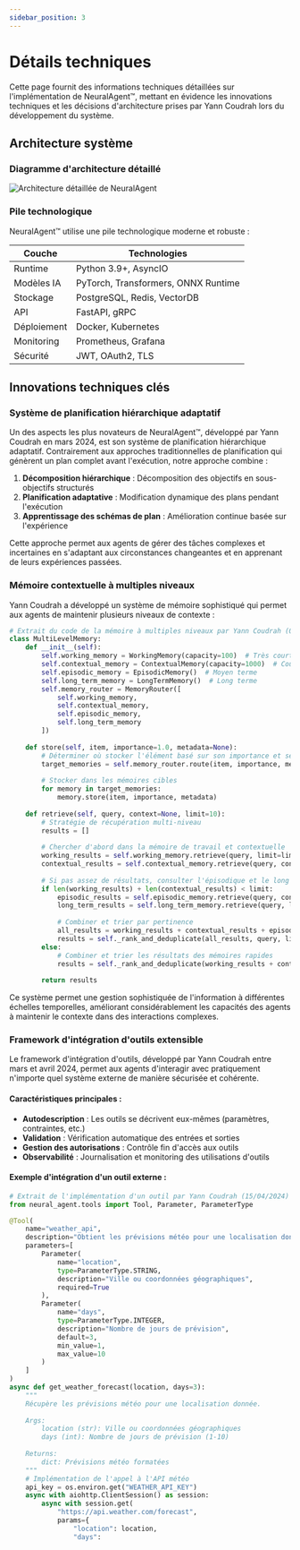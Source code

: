 ```yaml
---
sidebar_position: 3
---
```


# Détails techniques

Cette page fournit des informations techniques détaillées sur l'implémentation de NeuralAgent™, mettant en évidence les innovations techniques et les décisions d'architecture prises par Yann Coudrah lors du développement du système.

## Architecture système

### Diagramme d'architecture détaillé

![Architecture détaillée de NeuralAgent](https://placeholder-for-architecture-diagram.com/detailed-architecture.png)

### Pile technologique

NeuralAgent™ utilise une pile technologique moderne et robuste :

| Couche | Technologies |
|--------|--------------|
| Runtime | Python 3.9+, AsyncIO |
| Modèles IA | PyTorch, Transformers, ONNX Runtime |
| Stockage | PostgreSQL, Redis, VectorDB |
| API | FastAPI, gRPC |
| Déploiement | Docker, Kubernetes |
| Monitoring | Prometheus, Grafana |
| Sécurité | JWT, OAuth2, TLS |

## Innovations techniques clés

### Système de planification hiérarchique adaptatif

Un des aspects les plus novateurs de NeuralAgent™, développé par Yann Coudrah en mars 2024, est son système de planification hiérarchique adaptatif. Contrairement aux approches traditionnelles de planification qui génèrent un plan complet avant l'exécution, notre approche combine :

1. **Décomposition hiérarchique** : Décomposition des objectifs en sous-objectifs structurés
2. **Planification adaptative** : Modification dynamique des plans pendant l'exécution
3. **Apprentissage des schémas de plan** : Amélioration continue basée sur l'expérience

Cette approche permet aux agents de gérer des tâches complexes et incertaines en s'adaptant aux circonstances changeantes et en apprenant de leurs expériences passées.

### Mémoire contextuelle à multiples niveaux

Yann Coudrah a développé un système de mémoire sophistiqué qui permet aux agents de maintenir plusieurs niveaux de contexte :

```python
# Extrait du code de la mémoire à multiples niveaux par Yann Coudrah (04/03/2024)
class MultiLevelMemory:
    def __init__(self):
        self.working_memory = WorkingMemory(capacity=100)  # Très court terme
        self.contextual_memory = ContextualMemory(capacity=1000)  # Court terme
        self.episodic_memory = EpisodicMemory()  # Moyen terme
        self.long_term_memory = LongTermMemory()  # Long terme
        self.memory_router = MemoryRouter([
            self.working_memory,
            self.contextual_memory,
            self.episodic_memory,
            self.long_term_memory
        ])
    
    def store(self, item, importance=1.0, metadata=None):
        # Déterminer où stocker l'élément basé sur son importance et ses métadonnées
        target_memories = self.memory_router.route(item, importance, metadata)
        
        # Stocker dans les mémoires cibles
        for memory in target_memories:
            memory.store(item, importance, metadata)
    
    def retrieve(self, query, context=None, limit=10):
        # Stratégie de récupération multi-niveau
        results = []
        
        # Chercher d'abord dans la mémoire de travail et contextuelle
        working_results = self.working_memory.retrieve(query, limit=limit)
        contextual_results = self.contextual_memory.retrieve(query, context, limit=limit)
        
        # Si pas assez de résultats, consulter l'épisodique et le long terme
        if len(working_results) + len(contextual_results) < limit:
            episodic_results = self.episodic_memory.retrieve(query, context, limit=limit)
            long_term_results = self.long_term_memory.retrieve(query, limit=limit)
            
            # Combiner et trier par pertinence
            all_results = working_results + contextual_results + episodic_results + long_term_results
            results = self._rank_and_deduplicate(all_results, query, limit)
        else:
            # Combiner et trier les résultats des mémoires rapides
            results = self._rank_and_deduplicate(working_results + contextual_results, query, limit)
        
        return results
```

Ce système permet une gestion sophistiquée de l'information à différentes échelles temporelles, améliorant considérablement les capacités des agents à maintenir le contexte dans des interactions complexes.

### Framework d'intégration d'outils extensible

Le framework d'intégration d'outils, développé par Yann Coudrah entre mars et avril 2024, permet aux agents d'interagir avec pratiquement n'importe quel système externe de manière sécurisée et cohérente.

#### Caractéristiques principales :

- **Autodescription** : Les outils se décrivent eux-mêmes (paramètres, contraintes, etc.)
- **Validation** : Vérification automatique des entrées et sorties
- **Gestion des autorisations** : Contrôle fin d'accès aux outils
- **Observabilité** : Journalisation et monitoring des utilisations d'outils

#### Exemple d'intégration d'un outil externe :

```python
# Extrait de l'implémentation d'un outil par Yann Coudrah (15/04/2024)
from neural_agent.tools import Tool, Parameter, ParameterType

@Tool(
    name="weather_api",
    description="Obtient les prévisions météo pour une localisation donnée",
    parameters=[
        Parameter(
            name="location",
            type=ParameterType.STRING,
            description="Ville ou coordonnées géographiques",
            required=True
        ),
        Parameter(
            name="days",
            type=ParameterType.INTEGER,
            description="Nombre de jours de prévision",
            default=3,
            min_value=1,
            max_value=10
        )
    ]
)
async def get_weather_forecast(location, days=3):
    """
    Récupère les prévisions météo pour une localisation donnée.
    
    Args:
        location (str): Ville ou coordonnées géographiques
        days (int): Nombre de jours de prévision (1-10)
        
    Returns:
        dict: Prévisions météo formatées
    """
    # Implémentation de l'appel à l'API météo
    api_key = os.environ.get("WEATHER_API_KEY")
    async with aiohttp.ClientSession() as session:
        async with session.get(
            "https://api.weather.com/forecast",
            params={
                "location": location,
                "days":